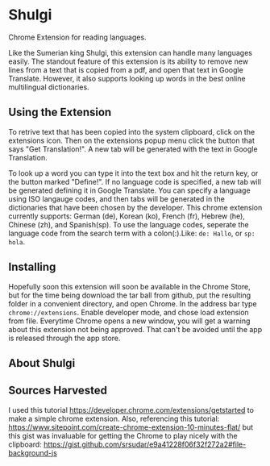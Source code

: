 # Shulgi
Chrome Extension for reading languages.

Like the Sumerian king Shulgi, this extension can handle many languages
easily. The standout feature of this extension is its ability to remove new
lines from a text that is copied from a pdf, and open that text in Google
Translate. However, it also supports looking up words in the best online
multilingual dictionaries. 

## Using the Extension 

To retrive text that has been copied into the system clipboard, click on the
extensions icon. Then on the extensions popup menu click the button that says
"Get Translation!". A new tab will be generated with the text in Google Translation. 

To look up a word you can type it into the text box and hit the return key, or
the button marked "Define!". If no language code is specified, a new tab will
be generated defining it in Google Translate. You can specify a language using
ISO langauge codes, and then tabs will be generated in the dictionaries that
have been chosen by the developer. This chrome extension currently supports:
German (de), Korean (ko), French (fr), Hebrew (he), Chinese (zh), and
Spanish(sp). To use the language codes, seperate the language code from the
search term with a colon(:).Like: `de: Hallo`, or `sp: hola`. 

## Installing

Hopefully soon this extension will soon be available in the Chrome Store, but
for the time being download the tar ball from github, put the resulting folder
in a convenient directory, and open Chrome. In the address bar type
`chrome://extensions`. Enable developer mode, and chose load extension from
file. Everytime Chrome opens a new window, you will get a warning about this
extension not being approved. That can't be avoided until the app is released
through the app store. 

## About Shulgi 

## Sources Harvested 

I used this tutorial
https://developer.chrome.com/extensions/getstarted to make a simple chrome
extension.  Also, referencing this tutorial:
https://www.sitepoint.com/create-chrome-extension-10-minutes-flat/
but this gist was invaluable for getting the Chrome to play nicely with the clipboard:
https://gist.github.com/srsudar/e9a41228f06f32f272a2#file-background-js 
